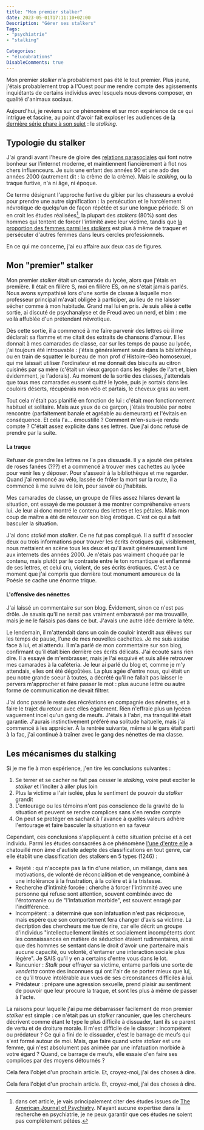 ```yaml
---
title: "Mon premier stalker"
date: 2023-05-01T17:11:10+02:00
Description: "Gérer ses stalkers"
Tags:
- "psychiatrie"
- "stalking"

Categories:
- "élucubrations"
DisableComments: true
---
```


Mon premier _stalker_ n'a probablement pas été le tout premier. Plus jeune, j'étais probablement trop à l'Ouest pour me rendre compte des agissements inquiétants de certains individus avec lesquels nous devons composer, en qualité d'animaux sociaux.

Aujourd'hui, je reviens sur ce phénomène et sur mon expérience de ce qui intrigue et fascine, au point d'avoir fait exploser les audiences de [la dernière série phare à son sujet](https://fr.wikipedia.org/wiki/You_(série_télévisée)) : le _stalking_.

## Typologie du stalker

J'ai grandi avant l'heure de gloire des [relations parasociales](https://fr.wikipedia.org/wiki/Relation_parasociale) qui font notre bonheur sur l'internet moderne, et maintiennent fiancièrement à flot nos chers influenceurs. Je suis une enfant des années 90 et une ado des années 2000 (autrement dit : la crème de la crème). Mais le _stalking_, ou la traque furtive, n'a ni âge, ni époque.

Ce terme désignant l'approche furtive du gibier par les chasseurs a evolué pour prendre une autre signification : la persécution et le harcèlement névrotique de quelqu'un de façon répétée et sur une longue période. Si on en croit les études réalisées[^1], la plupart des _stalkers_ (80%) sont des hommes qui tentent de forcer l'intimité avec leur victime, tandis que [la proportion des femmes parmi les _stalkers_](https://ajp.psychiatryonline.org/doi/epdf/10.1176/appi.ajp.158.12.2056) est plus à même de traquer et persécuter d'autres femmes dans leurs cercles professionnels.

[^1]: dans cet article, je vais principalement citer des études issues de [The American Journal of Psychiatry](https://ajp.psychiatryonline.org). N'ayant aucune expertise dans la recherche en psychiatrie, je ne peux garantir que ces études ne soient pas complètement pétées. 

En ce qui me concerne, j'ai eu affaire aux deux cas de figures.

## Mon "premier" stalker

Mon premier _stalker_ était un camarade du lycée, alors que j'étais en première. Il était en filière S, moi en filière ES, on ne s'était jamais parlés. Nous avons sympathisé lors d'une sortie de classe à laquelle mon professeur principal m'avait obligée à participer, au lieu de me laisser sécher comme à mon habitude. Grand mal lui en pris. Je suis allée à cette sortie, ai discuté de psychanalyse et de Freud avec un nerd, et bim : me voilà affublée d'un prétendant névrotique.

Dès cette sortie, il a commencé à me faire parvenir des lettres où il me déclarait sa flamme et me citait des extraits de chansons d'amour. Il les donnait à mes camarades de classe, car sur les temps de pause au lycée, j'ai toujours été introuvable : j'étais généralement seule dans la bibliothèque ou en train de squatter le bureau de mon prof d'Histoire-Géo homosexuel, qui me laissait utiliser l'ordinateur et me donnait des biscuits au citron cuisinés par sa mère (c'était un vieux garçon dans les règles de l'art et, bien évidemment, je l'adorais). Au moment de la sortie des classes, j'attendais que tous mes camarades eussent quitté le lycée, puis je sortais dans les couloirs déserts, récupérais mon vélo et partais, le cheveux gras au vent.

Tout cela n'était pas planifié en fonction de lui : c'était mon fonctionnement habituel et solitaire. Mais aux yeux de ce garçon, j'étais troublée par notre rencontre (parfaitement banale et agréable au demeurant) et l'évitais en conséquence. Et cela l'a... émoustillé ? Comment m'en-suis-je rendu compte ? C'était assez explicite dans ses lettres. Que j'ai donc refusé de prendre par la suite.

#### La traque

Refuser de prendre les lettres ne l'a pas dissuadé. Il y a ajouté des pétales de roses fanées (???) et a commencé à trouver mes cachettes au lycée pour venir les y déposer. Pour s'asseoir à la bibliothèque et me regarder. Quand j'ai rennoncé au vélo, lassée de frôler la mort sur la route, il a commencé à me suivre de loin, pour savoir où j'habitais.

Mes camarades de classe, un groupe de filles assez hilares devant la situation, ont essayé de me pousser à me montrer compréhensive envers lui. Je leur ai donc montré le contenu des lettres et les pétales. Mais mon coup de maître a été de retouver son blog érotique. C'est ce qui a fait basculer la situation. 

J'ai donc _stalké_ mon _stalker_. Ce ne fut pas compliqué. Il a suffit d'associer deux ou trois informations pour trouver les écrits érotiques qui, visiblement, nous mettaient en scène tous les deux et qu'il avait généreusement livré aux internets des années 2000. Je n'étais pas vraiment choquée par le contenu, mais plutôt par le contraste entre le ton romantique et enflammé de ses lettres, et celui cru, violent, de ses écrits érotiques.  C'est à ce moment que j'ai compris que derrière tout monument amoureux de la Poésie se cache une énorme trique.

#### L'offensive des nénettes

J'ai laissé un commentaire sur son blog. Évidement, sinon ce n'est pas drôle. Je savais qu'il ne serait pas vraiment embarassé par ma trouvaille, mais je ne le faisais pas dans ce but. J'avais une autre idée derrière la tête.

Le lendemain, il m'attendait dans un coin de couloir interdit aux élèves sur les temps de pause, l'une de mes nouvelles cachettes. Je me suis assise face à lui, et ai attendu. Il m'a parlé de mon commentaire sur son blog, confirmant qu'il était bien derrière ces écrits délicats. J'ai écouté sans rien dire. Il a essayé de m'embrasser, mais je l'ai esquivé et suis allée retrouver mes camarades à la caféteria. Je leur ai parlé du blog et, comme je m'y attendais, elles ont été dégoûtées. La plus agée d'entre nous, qui était un peu notre grande soeur à toutes, a décrété qu'il ne fallait pas laisser le pervers m'approcher et faire passer le mot : plus aucune lettre ou autre forme de communication ne devait filtrer.

J'ai donc passé le reste des récréations en compagnie des nénettes, et à faire le trajet du retour avec elles également. Rien n'effraie plus un lycéen vaguement incel qu'un gang de meufs. J'étais à l'abri, ma tranquillité était garantie. J'aurais instinctivement préféré ma solitude haituelle, mais j'ai commencé à les apprécier. À la rentrée suivante, même si le gars était parti à la fac, j'ai continué à traîner avec le gang des nénettes de ma classe. 

## Les mécanismes du stalking

Si je me fie à mon expérience, j'en tire les conclusions suivantes : 

1. Se terrer et se cacher ne fait pas cesser le _stalking_, voire peut exciter le _stalker_ et l'inciter à aller plus loin
2. Plus la victime a l'air isolée, plus le sentiment de pouvoir du _stalker_ grandit
3. L'entourage ou les témoins n'ont pas conscience de la gravité de la situation et peuvent se rendre complices sans s'en rendre compte
4. On peut se protéger en sachant à l'avance à quelles valeurs adhère l'entourage et faire basculer la situationn en sa faveur

Cependant, ces conclusions s'appliquent à cette situation précise et à cet individu. Parmi les études consacrées à ce phénomène [l'une d'entre elle](https://ajp.psychiatryonline.org/doi/epdf/10.1176/ajp.156.8.1244) a chatouillé mon âme d'autiste adepte des classifications en tout genre, car elle établit une classification des stalkers en 5 types (1246) :

- Rejeté : qui n'accepte pas la fin d'une relation, un mélange, dans ses motivations, de volonté de réconcialition et de vengeance, combiné à une intolérance à la frustration, à la colère et à la tristesse.
- Recherche d'intimité forcée : cherche à forcer l'intimmité avec une personne qui refuse sont attention, souvent combinée avec de l'érotomanie ou de "l'infatuation morbide", est souvent enragé par l'indifférence. 
- Incompétent : a déterminé que son infatuation n'est pas réciproque, mais espère que son comportement fera changer d'avis sa victime. La decription des chercheurs me tue de rire, car elle décrit un groupe d'individus "intellectuellement limités et socialement incompétents dont les connaissances en matière de séduction étaient rudimentaires, ainsi que des hommes se sentant dans le droit d'avoir une partenaire mais aucune capacité, ou volonté, d'entamer une interaction sociale plus légère". Je SAIS qu'il y en a certains d'entre vous dans le lot.
- Rancunier : _Stalk_ pour effrayer sa victime, entame parfois une sorte de _vendetta_ contre des inconnues qui ont l'air de se porter mieux que lui, ce qu'il trouve intolérable aux vues de ses circonstances difficiles à lui.
- Prédateur : prépare une agression sexuelle, prend plaisir au sentiment de pouvoir que leur procure la traque, et sont les plus à même de passer à l'acte.

La raisons pour laquelle j'ai pu me débarrasser facilement de mon premier _stalker_ est simple : ce n'était pas un _stalker_ rancunier, que les chercheurs décrivent comme étant le type le plus difficile à dissuader, tant ils se parent de vertu et de droiture morale. Il m'est difficile de le classer : incompétent ou prédateur ? Ce qui a fini de le dissuader, c'est le barrage de meufs qui s'est formé autour de moi. Mais, que faire quand votre _stalker_ est une femme, qui n'est absolument pas animée par une infatuation morbide à votre égard ? Quand, ce barrage de meufs, elle essaie d'en faire ses complices par des moyens détournés ?

Cela fera l'objet d'un prochain article. Et, croyez-moi, j'ai des choses à dire.

Cela fera l'objet d'un prochain article. Et, croyez-moi, j'ai des choses à dire.
